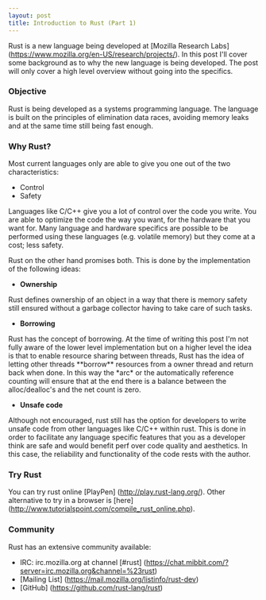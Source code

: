 ```yaml
---
layout: post
title: Introduction to Rust (Part 1) 
---
```


Rust is a new language being developed at [Mozilla Research Labs] (https://www.mozilla.org/en-US/research/projects/). In this post I'll cover some background as to why the new language is being developed. The post will only cover a high level overview without going into the specifics.

### Objective
Rust is being developed as a systems programming language. The language is built on the principles of elimination data races, avoiding memory leaks and at the same time still being fast enough.

### Why Rust?
Most current languages only are able to give you one out of the two characteristics:

* Control
* Safety

Languages like C/C++ give you a lot of control over the code you write. You are able to optimize the code the way you want, for the hardware that you want for. Many language and hardware specifics are possible to be performed using these languages (e.g. volatile memory) but they come at a cost; less safety.

Rust on the other hand promises both. This is done by the implementation of the following ideas:

* **Ownership**
<p>Rust defines ownership of an object in a way that there is memory safety still ensured without a garbage collector having to take care of such tasks.
</p>

* **Borrowing**
<p> Rust has the concept of borrowing. At the time of writing this post I'm not fully aware of the lower level implementation but on a higher level the idea is that to enable resource sharing between threads, Rust has the idea of letting other threads **borrow** resources from a owner thread and return back when done. In this way the *arc* or the automatically reference counting will ensure that at the end there is a balance between the alloc/dealloc's and the net count is zero.
</p>

* **Unsafe code**
<p> Although not encouraged, rust still has the option for developers to write unsafe code from other languages like C/C++ within rust. This is done in order to facilitate any language specific features that you as a developer think are safe and would benefit perf over code quality and aesthetics. In this case, the reliability and functionality of the code rests with the author.
</p>

### Try Rust

You can try rust online [PlayPen] (http://play.rust-lang.org/). Other alternative to try in a browser is [here] (http://www.tutorialspoint.com/compile_rust_online.php).

### Community

Rust has an extensive community available:

* IRC: irc.mozilla.org at channel [#rust] (https://chat.mibbit.com/?server=irc.mozilla.org&channel=%23rust)
* [Mailing List] (https://mail.mozilla.org/listinfo/rust-dev)
* [GitHub] (https://github.com/rust-lang/rust)
